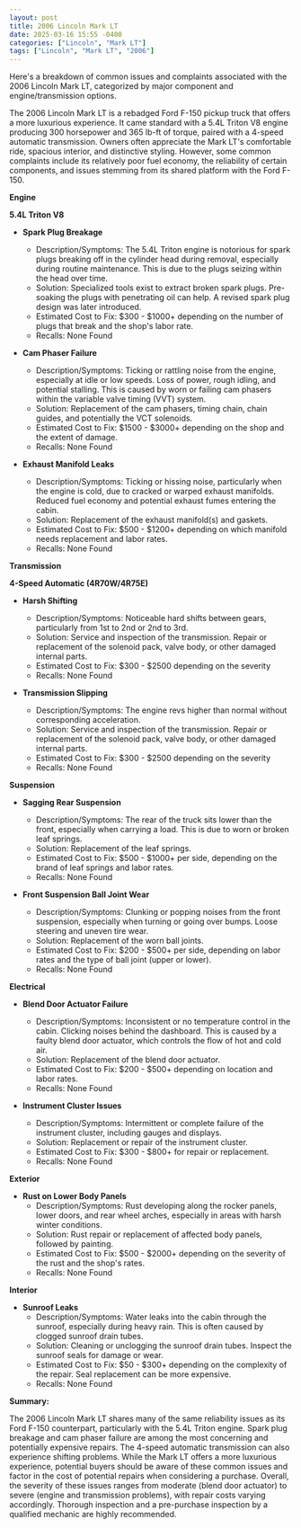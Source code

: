 ```yaml
---
layout: post
title: 2006 Lincoln Mark LT
date: 2025-03-16 15:55 -0400
categories: ["Lincoln", "Mark LT"]
tags: ["Lincoln", "Mark LT", "2006"]
---
```

Here's a breakdown of common issues and complaints associated with the 2006 Lincoln Mark LT, categorized by major component and engine/transmission options.

The 2006 Lincoln Mark LT is a rebadged Ford F-150 pickup truck that offers a more luxurious experience. It came standard with a 5.4L Triton V8 engine producing 300 horsepower and 365 lb-ft of torque, paired with a 4-speed automatic transmission. Owners often appreciate the Mark LT's comfortable ride, spacious interior, and distinctive styling. However, some common complaints include its relatively poor fuel economy, the reliability of certain components, and issues stemming from its shared platform with the Ford F-150.

**Engine**

**5.4L Triton V8**

*   **Spark Plug Breakage**
    *   Description/Symptoms: The 5.4L Triton engine is notorious for spark plugs breaking off in the cylinder head during removal, especially during routine maintenance. This is due to the plugs seizing within the head over time.
    *   Solution: Specialized tools exist to extract broken spark plugs. Pre-soaking the plugs with penetrating oil can help. A revised spark plug design was later introduced.
    *   Estimated Cost to Fix: $300 - $1000+ depending on the number of plugs that break and the shop's labor rate.
    *   Recalls: None Found

*   **Cam Phaser Failure**
    *   Description/Symptoms: Ticking or rattling noise from the engine, especially at idle or low speeds. Loss of power, rough idling, and potential stalling. This is caused by worn or failing cam phasers within the variable valve timing (VVT) system.
    *   Solution: Replacement of the cam phasers, timing chain, chain guides, and potentially the VCT solenoids.
    *   Estimated Cost to Fix: $1500 - $3000+ depending on the shop and the extent of damage.
    *   Recalls: None Found

*   **Exhaust Manifold Leaks**
    *   Description/Symptoms: Ticking or hissing noise, particularly when the engine is cold, due to cracked or warped exhaust manifolds. Reduced fuel economy and potential exhaust fumes entering the cabin.
    *   Solution: Replacement of the exhaust manifold(s) and gaskets.
    *   Estimated Cost to Fix: $500 - $1200+ depending on which manifold needs replacement and labor rates.
    *   Recalls: None Found

**Transmission**

**4-Speed Automatic (4R70W/4R75E)**

*   **Harsh Shifting**
    *   Description/Symptoms: Noticeable hard shifts between gears, particularly from 1st to 2nd or 2nd to 3rd.
    *   Solution: Service and inspection of the transmission. Repair or replacement of the solenoid pack, valve body, or other damaged internal parts.
    *   Estimated Cost to Fix: $300 - $2500 depending on the severity
    *   Recalls: None Found

*   **Transmission Slipping**
    *   Description/Symptoms: The engine revs higher than normal without corresponding acceleration.
    *   Solution: Service and inspection of the transmission. Repair or replacement of the solenoid pack, valve body, or other damaged internal parts.
    *   Estimated Cost to Fix: $300 - $2500 depending on the severity
    *   Recalls: None Found

**Suspension**

*   **Sagging Rear Suspension**
    *   Description/Symptoms: The rear of the truck sits lower than the front, especially when carrying a load. This is due to worn or broken leaf springs.
    *   Solution: Replacement of the leaf springs.
    *   Estimated Cost to Fix: $500 - $1000+ per side, depending on the brand of leaf springs and labor rates.
    *   Recalls: None Found

*   **Front Suspension Ball Joint Wear**
    *   Description/Symptoms: Clunking or popping noises from the front suspension, especially when turning or going over bumps. Loose steering and uneven tire wear.
    *   Solution: Replacement of the worn ball joints.
    *   Estimated Cost to Fix: $200 - $500+ per side, depending on labor rates and the type of ball joint (upper or lower).
    *   Recalls: None Found

**Electrical**

*   **Blend Door Actuator Failure**
    *   Description/Symptoms: Inconsistent or no temperature control in the cabin. Clicking noises behind the dashboard. This is caused by a faulty blend door actuator, which controls the flow of hot and cold air.
    *   Solution: Replacement of the blend door actuator.
    *   Estimated Cost to Fix: $200 - $500+ depending on location and labor rates.
    *   Recalls: None Found

*   **Instrument Cluster Issues**
    *   Description/Symptoms: Intermittent or complete failure of the instrument cluster, including gauges and displays.
    *   Solution: Replacement or repair of the instrument cluster.
    *   Estimated Cost to Fix: $300 - $800+ for repair or replacement.
    *   Recalls: None Found

**Exterior**

*   **Rust on Lower Body Panels**
    *   Description/Symptoms: Rust developing along the rocker panels, lower doors, and rear wheel arches, especially in areas with harsh winter conditions.
    *   Solution: Rust repair or replacement of affected body panels, followed by painting.
    *   Estimated Cost to Fix: $500 - $2000+ depending on the severity of the rust and the shop's rates.
    *   Recalls: None Found

**Interior**

*   **Sunroof Leaks**
    *   Description/Symptoms: Water leaks into the cabin through the sunroof, especially during heavy rain. This is often caused by clogged sunroof drain tubes.
    *   Solution: Cleaning or unclogging the sunroof drain tubes. Inspect the sunroof seals for damage or wear.
    *   Estimated Cost to Fix: $50 - $300+ depending on the complexity of the repair. Seal replacement can be more expensive.
    *   Recalls: None Found

**Summary:**

The 2006 Lincoln Mark LT shares many of the same reliability issues as its Ford F-150 counterpart, particularly with the 5.4L Triton engine. Spark plug breakage and cam phaser failure are among the most concerning and potentially expensive repairs. The 4-speed automatic transmission can also experience shifting problems. While the Mark LT offers a more luxurious experience, potential buyers should be aware of these common issues and factor in the cost of potential repairs when considering a purchase. Overall, the severity of these issues ranges from moderate (blend door actuator) to severe (engine and transmission problems), with repair costs varying accordingly. Thorough inspection and a pre-purchase inspection by a qualified mechanic are highly recommended.

